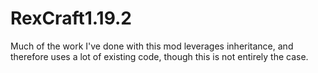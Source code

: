 # RexCraft1.19.2
Much of the work I've done with this mod leverages inheritance, and therefore uses a lot of existing code, though this is not entirely the case.
